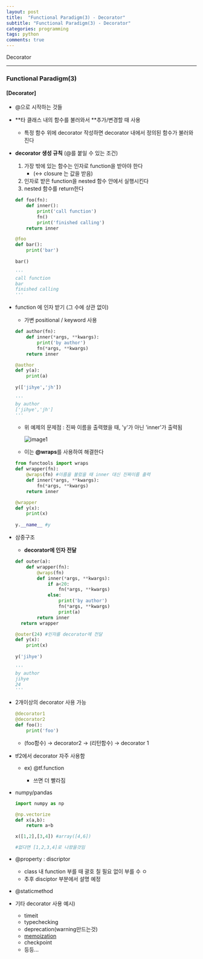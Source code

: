 ```yaml
---
layout: post
title:  "Functional Paradigm(3) - Decorator"
subtitle: "Functional Paradigm(3) - Decorator"
categories: programming
tags: python
comments: true
---
```


Decorator

---

### Functional Paradigm(3)

#### [Decorator]

- @으로 시작하는 것들

- **타 클래스 내의 함수를 불러와서 **추가/변경할 때 사용

  - 특정 함수 위에 decorator 작성하면 decorator 내에서 정의된 함수가 불러와진다

- **decorator 생성 규칙** (@를 붙일 수 있는 조건)

  1. 가장 밖에 있는 함수는 인자로 function을 받아야 한다
     - (<-> closure 는 값을 받음)
  2. 인자로 받은 function을 nested 함수 안에서 실행시킨다
  3. nested 함수를 return한다

  ~~~python
  def foo(fn):
      def inner():
          print('call function')
          fn()
          print('finished calling')
      return inner
  
  @foo
  def bar():
      print('bar')
      
  bar() 
  
  '''
  call function
  bar
  finished calling
  '''
  ~~~

  

- function 에 인자 받기 (그 수에 상관 없이)

  - 가변 positional / keyword 사용

  ~~~python
  def author(fn):
      def inner(*args, **kwargs):
          print('by author')
          fn(*args, **kwargs)
      return inner
  
  @author
  def y(a):
      print(a)
      
  y(['jihye','jh'])
  
  '''
  by author
  ['jihye','jh']
  '''
  ~~~

  - 위 예제의 문제점 : 진짜 이름을 출력했을 때, 'y'가 아닌 'inner'가 출력됨

    ![image1](https://github.com/popo97kr/popo97kr.github.io/blob/master/assets/img/functional1.jpg?raw=true)

  - 이는 **@wraps**를 사용하여 해결한다

  ~~~python
  from functools import wraps
  def wrapper(fn):
      @wraps(fn) #이름을 불렀을 때 inner 대신 진짜이름 출력
      def inner(*args, **kwargs):
          fn(*args, **kwargs)
      return inner
  
  @wrapper
  def y(x):
      print(x)
      
  y.__name__ #y
  ~~~

  

- 삼중구조

  - **decorator에 인자 전달**

  ~~~python
  def outer(a):
      def wrapper(fn):
          @wraps(fn)
          def inner(*args, **kwargs):
              if a<20:
                  fn(*args, **kwargs)
              else:
                  print('by author')
                  fn(*args, **kwargs)
                  print(a)
          return inner
  	return wrapper
  
  @outer(24) #인자를 decorator에 전달
  def y(x):
      print(x)
      
  y('jihye')
  
  '''
  by author
  jihye
  24
  '''
  ~~~

  

- 2개이상의 decorator 사용 가능

  ~~~python
  @decorator1
  @decorator2 
  def foo():
      print('foo')
  ~~~

  - (foo함수) -> decorator2 -> (리턴함수) -> decorator 1



- tf2에서 decorator 자주 사용함

  - ex) @tf.function

    - 쓰면 더 빨라짐

      

- numpy/pandas

  ~~~python
  import numpy as np
  
  @np.vectorize
  def x(a,b):
      return a+b
  
  x([1,2],[3,4]) #array([4,6])
  
  #없다면 [1,2,3,4]로 나왔을것임
  ~~~

- @property : discriptor

  - class 내 function 부를 때 괄호 칠 필요 없이 부를 수 ㅇ
  - 추후 disciptor 부분에서 설명 예정

- @staticmethod



- 기타 decorator 사용 예시)
  - timeit
  - typechecking
  - deprecation(warning만드는것)
  - [memoization](https://popo97kr.github.io)
  - checkpoint
  - 등등...

